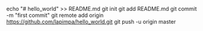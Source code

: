 echo "# hello_world" >> README.md
git init
git add README.md
git commit -m "first commit"
git remote add origin https://github.com/lapimpa/hello_world.git
git push -u origin master


